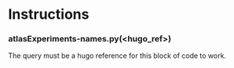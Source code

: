 # Instructions 

### atlasExperiments-names.py(<hugo_ref>)
The query must be a hugo reference for this block of code to work. 
